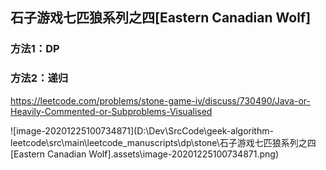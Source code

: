 ## 石子游戏七匹狼系列之四[Eastern Canadian Wolf]







### 方法1：DP







### 方法2：递归

https://leetcode.com/problems/stone-game-iv/discuss/730490/Java-or-Heavily-Commented-or-Subproblems-Visualised





![image-20201225100734871](D:\Dev\SrcCode\geek-algorithm-leetcode\src\main\leetcode_manuscripts\dp\stone\石子游戏七匹狼系列之四[Eastern Canadian Wolf].assets\image-20201225100734871.png)